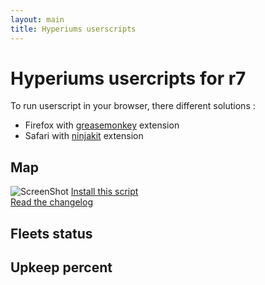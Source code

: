 ```yaml
---
layout: main
title: Hyperiums userscripts
---
```

# Hyperiums usercripts for r7

To run userscript in your browser, there different solutions : 
 - Firefox with [greasemonkey](https://addons.mozilla.org/fr/firefox/addon/greasemonkey/) extension
 - Safari with [ninjakit](https://github.com/os0x/NinjaKit) extension

## Map
![ScreenShot](https://raw.github.com/Nasga/hyperiums-userscripts/master/map-trading.png)
[Install this script](https://raw.github.com/Nasga/hyperiums-userscripts/master/map-trading.user.js)   
[Read the changelog](map-tradping.html)

## Fleets status

## Upkeep percent
